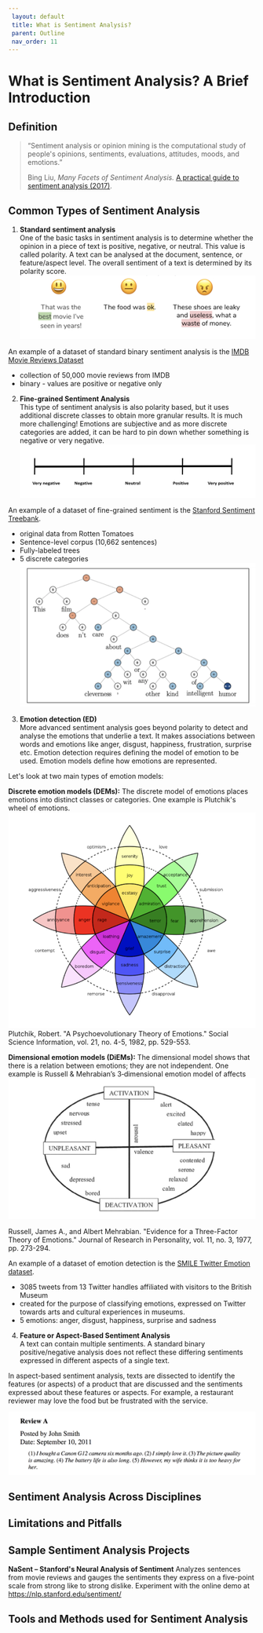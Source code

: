 ```yaml
---
 layout: default
 title: What is Sentiment Analysis?
 parent: Outline
 nav_order: 11
---
```

# What is Sentiment Analysis? A Brief Introduction

## Definition
>“Sentiment analysis or opinion mining is the computational study of people's opinions, sentiments, evaluations, attitudes, moods, and emotions.” 
>
>Bing Liu,  _Many Facets of Sentiment Analysis._   [A practical guide to sentiment analysis (2017)](http://resolve.library.ubc.ca/cgi-bin/catsearch?bid=8790457). 


## Common Types of Sentiment Analysis

1. **Standard sentiment analysis**\
One of the basic tasks in sentiment analysis is to determine whether the opinion in a piece of text is positive, negative, or neutral. This value is called polarity.  A text can be analysed at the document, sentence, or feature/aspect level. The overall sentiment of a text is determined by its polarity score.
![Standard Sentiment Analysis example](/content/images/basic-sentiment.png)

An example of a dataset of standard binary sentiment analysis is the [IMDB Movie Reviews Dataset](https://www.kaggle.com/lakshmi25npathi/imdb-dataset-of-50k-movie-reviews) 
* collection of 50,000 movie reviews from IMDB
* binary - values are positive or negative only


2. **Fine-grained Sentiment Analysis**\
This type of sentiment analysis is also polarity based, but it uses additional discrete classes to obtain more granular results. 
It is much more challenging! Emotions are subjective and as more discrete categories are added, it can be hard to pin down whether something is negative or very negative.
![Fine Grained Sentiment Analysis Example](/content/images/fine-grained-sentiment.png)

An example of a dataset of fine-grained  sentiment is the [Stanford Sentiment Treebank](https://nlp.stanford.edu/sentiment/treebank.html).
* original data from Rotten Tomatoes 
* Sentence-level corpus (10,662 sentences)
* Fully-labeled trees
* 5 discrete categories
![Stanford Sentiment Treebank](/content/images/stanford-sentiment.png)

3. **Emotion detection (ED)**\
More advanced sentiment analysis goes beyond polarity to detect and analyse the emotions that underlie a text. It makes associations between words and emotions like anger, disgust, happiness, frustration, surprise etc.
Emotion detection requires defining the model of emotion to be used. Emotion models define how emotions are represented.

Let's look at two main types of emotion models:

**Discrete emotion models (DEMs):** 
The discrete model of emotions places emotions into distinct classes or categories. 
One example is Plutchik's wheel of emotions.
![Plutchik's wheel of emotions](/content/images/Plutchik_wheel_of_emotions.png)
Plutchik, Robert. "A Psychoevolutionary Theory of Emotions." Social Science Information, vol. 21, no. 4-5, 1982, pp. 529-553.

**Dimensional emotion models (DiEMs):**
The dimensional model shows that there is a relation between emotions; they are not independent. 
One example is Russell & Mehrabian’s 3‐dimensional emotion model of affects
![dimensional emotion model](/content/images/Dimensional_emotion_model.png)

Russell, James A., and Albert Mehrabian. "Evidence for a Three-Factor Theory of Emotions." Journal of Research in Personality, vol. 11, no. 3, 1977, pp. 273-294.

An example of a dataset of emotion detection is the [SMILE Twitter Emotion dataset](https://www.kaggle.com/ashkhagan/smile-twitter-emotion-dataset).
* 3085 tweets from 13 Twitter handles affiliated with visitors to the British Museum
* created for the purpose of classifying emotions, expressed on Twitter towards arts and cultural experiences in museums.
* 5 emotions: anger, disgust, happiness, surprise and sadness

4. **Feature or Aspect-Based Sentiment Analysis**\
A text can contain multiple sentiments. A standard binary positive/negative analysis does not reflect these differing sentiments expressed in different aspects of a single text. 

In aspect-based sentiment analysis, texts are dissected to identify the features (or aspects) of a product that are discussed and the sentiments expressed about these features or aspects. 
For example, a restaurant reviewer may love the food but be frustrated with the service. 


![feature based sentiment](/content/images/feature_based_sentiment.png)

## Sentiment Analysis Across Disciplines


## Limitations and Pitfalls

## Sample Sentiment Analysis Projects

**NaSent – Stanford's Neural Analysis of Sentiment**
Analyzes sentences from movie reviews and gauges the sentiments they express on a five-point scale from strong like to strong dislike. Experiment with the online demo at <https://nlp.stanford.edu/sentiment/>


## Tools and Methods used for Sentiment Analysis

